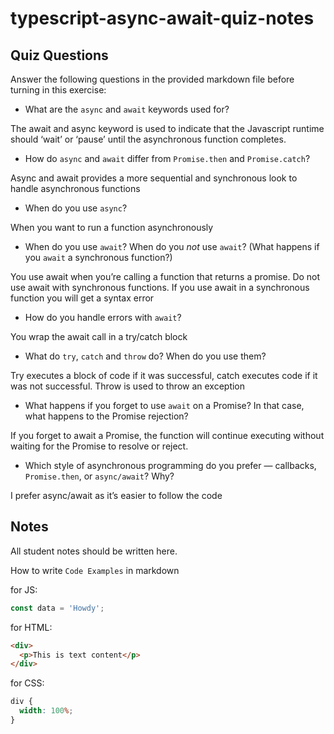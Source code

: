 # typescript-async-await-quiz-notes

## Quiz Questions

Answer the following questions in the provided markdown file before turning in this exercise:

- What are the `async` and `await` keywords used for?

The await and async keyword is used to indicate that the Javascript runtime should ‘wait’ or ‘pause’ until the asynchronous function completes.

- How do `async` and `await` differ from `Promise.then` and `Promise.catch`?

Async and await provides a more sequential and synchronous look to handle asynchronous functions

- When do you use `async`?

When you want to run a function asynchronously

- When do you use `await`? When do you _not_ use `await`? (What happens if you `await` a synchronous function?)

You use await when you’re calling a function that returns a promise. Do not use await with synchronous functions. If you use await in a synchronous function you will get a syntax error

- How do you handle errors with `await`?

You wrap the await call in a try/catch block

- What do `try`, `catch` and `throw` do? When do you use them?

Try executes a block of code if it was successful, catch executes code if it was not successful. Throw is used to throw an exception

- What happens if you forget to use `await` on a Promise? In that case, what happens to the Promise rejection?

If you forget to await a Promise, the function will continue executing without waiting for the Promise to resolve or reject.

- Which style of asynchronous programming do you prefer — callbacks, `Promise.then`, or `async/await`? Why?

I prefer async/await as it’s easier to follow the code

## Notes

All student notes should be written here.

How to write `Code Examples` in markdown

for JS:

```javascript
const data = 'Howdy';
```

for HTML:

```html
<div>
  <p>This is text content</p>
</div>
```

for CSS:

```css
div {
  width: 100%;
}
```
